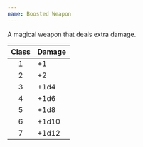 ```yaml
---
name: Boosted Weapon
---
```


A magical weapon that deals extra damage.

| Class | Damage
|:-----:|--------
|   1   | +1
|   2   | +2
|   3   | +1d4
|   4   | +1d6
|   5   | +1d8
|   6   | +1d10
|   7   | +1d12
